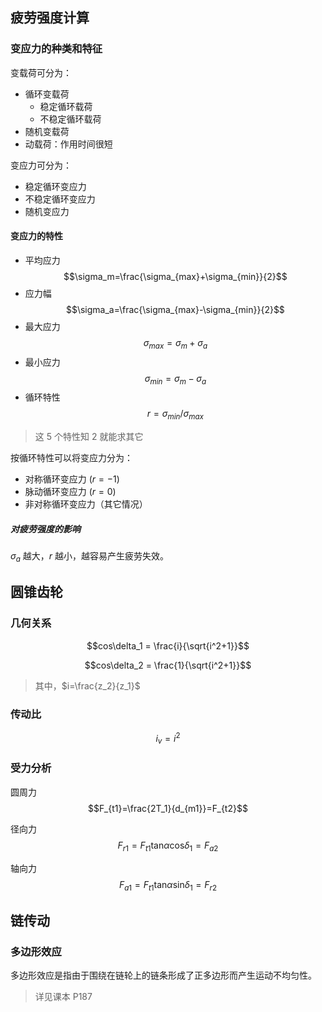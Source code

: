 ## 疲劳强度计算

### 变应力的种类和特征

变载荷可分为：
- 循环变载荷
	- 稳定循环载荷
	- 不稳定循环载荷 
- 随机变载荷
- 动载荷：作用时间很短

变应力可分为：
- 稳定循环变应力
- 不稳定循环变应力
- 随机变应力

#### 变应力的特性

- 平均应力$$\sigma_m=\frac{\sigma_{max}+\sigma_{min}}{2}$$
- 应力幅$$\sigma_a=\frac{\sigma_{max}-\sigma_{min}}{2}$$
- 最大应力$$\sigma_{max}=\sigma_m+\sigma_a$$
- 最小应力$$\sigma_{min}=\sigma_m-\sigma_a$$
- 循环特性$$r=\sigma_{min}/\sigma_{max}$$

> 这 5 个特性知 2 就能求其它

按循环特性可以将变应力分为：
- 对称循环变应力  ($r=-1$)
- 脉动循环变应力  ($r=0$)
- 非对称循环变应力（其它情况）

##### 对疲劳强度的影响

$\sigma_a$ 越大，$r$ 越小，越容易产生疲劳失效。

## 圆锥齿轮

### 几何关系

$$cos\delta_1 = \frac{i}{\sqrt{i^2+1}}$$

$$cos\delta_2 = \frac{1}{\sqrt{i^2+1}}$$

> 其中，$i=\frac{z_2}{z_1}$


### 传动比

$$i_v = i^2$$

### 受力分析

圆周力
$$F_{t1}=\frac{2T_1}{d_{m1}}=F_{t2}$$

径向力$$F_{r1}=F_{t1}\mathrm{tan}\alpha\mathrm{cos}\delta_1=F_{a2}$$

轴向力
$$F_{a1}=F_{t1}\mathrm{tan}\alpha\mathrm{sin}\delta_1=F_{r2}$$

## 链传动

### 多边形效应

多边形效应是指由于围绕在链轮上的链条形成了正多边形而产生运动不均匀性。

>详见课本 P187

